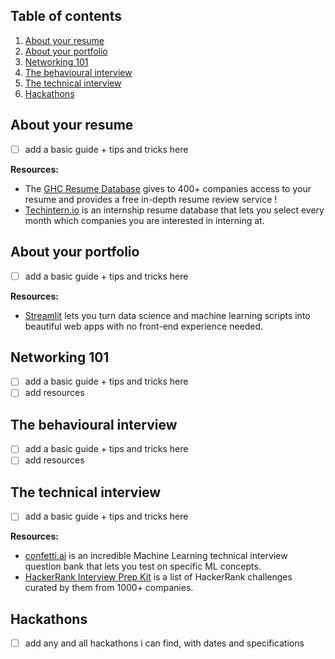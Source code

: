 ## Table of contents
1. [About your resume](https://github.com/nadiaenh/cheatsheet/blob/main/Getting%20a%20job.md#about-your-resume)
2. [About your portfolio](https://github.com/nadiaenh/cheatsheet/blob/main/Getting%20a%20job.md#about-your-portfolio)
3. [Networking 101](https://github.com/nadiaenh/cheatsheet/blob/main/Getting%20a%20job.md#networking-101)
4. [The behavioural interview](https://github.com/nadiaenh/cheatsheet/blob/main/Getting%20a%20job.md#the-behavioural-interview)
5. [The technical interview](https://github.com/nadiaenh/cheatsheet/blob/main/Getting%20a%20job.md#the-technical-interview)
6. [Hackathons](https://github.com/nadiaenh/cheatsheet/blob/main/Getting%20a%20job.md#hackathons)


## About your resume
- [ ] add a basic guide + tips and tricks here  

**Resources:**  
* The [GHC Resume Database](https://ghc.anitab.org/attend/resume-database) gives to 400+ companies access to your resume and provides a free in-depth resume review service !
* [Techintern.io](https://www.techintern.io/student) is an internship resume database that lets you select every month which companies you are interested in interning at.

## About your portfolio
- [ ] add a basic guide + tips and tricks here  

**Resources:**  
* [Streamlit](https://streamlit.io/) lets you turn data science and machine learning scripts into beautiful web apps with no front-end experience needed.

## Networking 101

- [ ] add a basic guide + tips and tricks here  
- [ ] add resources

## The behavioural interview

- [ ] add a basic guide + tips and tricks here  
- [ ] add resources

## The technical interview

- [ ] add a basic guide + tips and tricks here 

**Resources:**  
* [confetti.ai](https://www.confetti.ai/) is an incredible Machine Learning technical interview question bank that lets you test on specific ML concepts. 
* [HackerRank Interview Prep Kit](https://www.hackerrank.com/interview/interview-preparation-kit) is a list of HackerRank challenges curated by them from 1000+ companies.  

## Hackathons

- [ ] add any and all hackathons i can find, with dates and specifications
